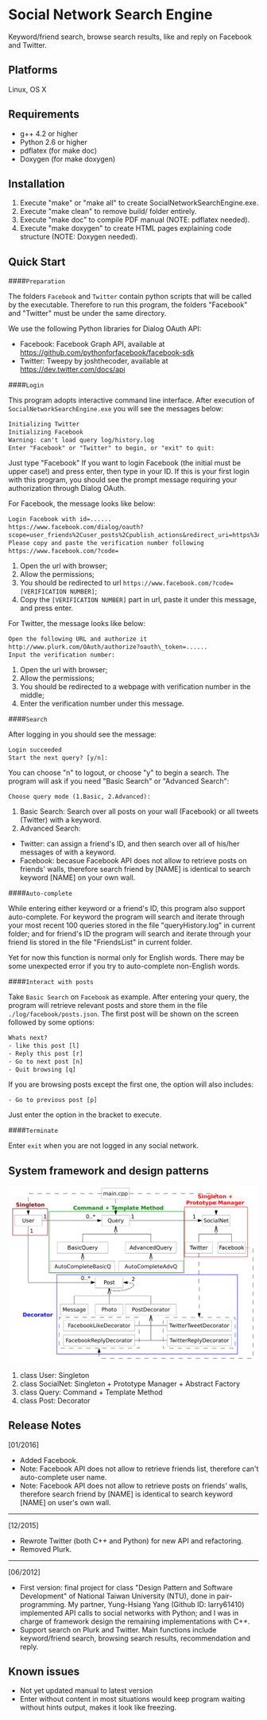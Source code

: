 Social Network Search Engine
============================
Keyword/friend search, browse search results, like and reply on Facebook and Twitter.

Platforms
---------
Linux, OS X

Requirements
------------
- g++ 4.2 or higher
- Python 2.6 or higher
- pdflatex (for make doc)
- Doxygen (for make doxygen)

Installation
------------
1. Execute "make" or "make all" to create SocialNetworkSearchEngine.exe.
2. Execute "make clean" to remove build/ folder entirely.
3. Execute "make doc" to compile PDF manual (NOTE: pdflatex needed).
4. Execute "make doxygen" to create HTML pages explaining code structure (NOTE: Doxygen needed).

Quick Start
-----------

####`Preparation`

The folders `Facebook` and `Twitter` contain python scripts that will be called by the executable. Therefore to run this program, the folders "Facebook" and "Twitter" must be under the same directory.

We use the following Python libraries for Dialog OAuth API:
- Facebook: Facebook Graph API, available at https://github.com/pythonforfacebook/facebook-sdk
- Twitter: Tweepy by joshthecoder, available at https://dev.twitter.com/docs/api

####`Login`

This program adopts interactive command line interface. After execution of `SocialNetworkSearchEngine.exe` you will see the messages below:
```
Initializing Twitter
Initializing Facebook
Warning: can't load query log/history.log
Enter "Facebook" or "Twitter" to begin, or "exit" to quit:
```
Just type "Facebook" If you want to login Facebook (the initial must be upper case!) and press enter, then type in your ID. If this is your first login with this program, you should see the prompt message requiring your authorization through Dialog OAuth.

For Facebook, the message looks like below:
```
Login Facebook with id=......
https://www.facebook.com/dialog/oauth?scope=user_friends%2Cuser_posts%2Cpublish_actions&redirect_uri=https%3A%2F%2Fwww.facebook.com%2F&client_id=......
Please copy and paste the verification number following https://www.facebook.com/?code=
```
1. Open the url with browser;
2. Allow the permissions;
3. You should be redirected to url `https://www.facebook.com/?code=[VERIFICATION NUMBER]`;
4. Copy the `[VERIFICATION NUMBER]` part in url, paste it under this message, and press enter.

For Twitter, the message looks like below:
```
Open the following URL and authorize it
http://www.plurk.com/OAuth/authorize?oauth\_token=......
Input the verification number: 
```
1. Open the url with browser;
2. Allow the permissions;
3. You should be redirected to a webpage with verification number in the middle;
4. Enter the verification number under this message.

####`Search`

After logging in you should see the message:
```
Login succeeded
Start the next query? [y/n]: 
```

You can choose "n" to logout, or choose "y" to begin a search. The program will ask if you need "Basic Search" or "Advanced Search":
```
Choose query mode (1.Basic, 2.Advanced):
```
1. Basic Search: Search over all posts on your wall (Facebook) or all tweets (Twitter) with a keyword.
2. Advanced Search:
- Twitter: can assign a friend's ID, and then search over all of his/her messages of with a keyword.
- Facebook: becasue Facebook API does not allow to retrieve posts on friends' walls, therefore search friend by [NAME] is identical to search keyword [NAME] on your own wall.

####`Auto-complete`

While entering either keyword or a friend's ID, this program also support auto-complete. For keyword the program will search and iterate through your most recent 100 queries stored in the file "queryHistory.log" in current folder; and for friend's ID the program will search and iterate through your friend lis stored in the file "FriendsList" in current folder. 

Yet for now this function is normal only for English words. There may be some unexpected error if you try to auto-complete non-English words.

####`Interact with posts`

Take `Basic Search` on `Facebook` as example. After entering your query, the program will retrieve relevant posts and store them in the file `./log/facebook/posts.json`. The first post will be shown on the screen followed by some options:
```
Whats next?
- like this post [l]
- Reply this post [r]
- Go to next post [n]
- Quit browsing [q]
```
If you are browsing posts except the first one, the option will also includes:
```
- Go to previous post [p]
```
Just enter the option in the bracket to execute.

####`Terminate`

Enter `exit` when you are not logged in any social network.

System framework and design patterns
------------------------------------

![patterns](https://github.com/piscesfantasy/SocialNetworkSearchEngine/blob/master/doc/classDiagram.png)

1. class User: Singleton
2. class SocialNet: Singleton + Prototype Manager + Abstract Factory
3. class Query: Command + Template Method
4. class Post: Decorator 

Release Notes
-------------

[01/2016]
- Added Facebook.
- Note: Facebook API does not allow to retrieve friends list, therefore can't auto-complete user name.
- Note: Facebook API does not allow to retrieve posts on friends' walls, therefore search friend by [NAME] is identical to search keyword [NAME] on user's own wall.

____________
[12/2015]
- Rewrote Twitter (both C++ and Python) for new API and refactoring.
- Removed Plurk.

____________
[06/2012]
- First version: final project for class "Design Pattern and Software Development" of National Taiwan University (NTU), done in pair-programming. My partner, Yung-Hsiang Yang (Github ID: larry61410) implemented API calls to social networks with Python; and I was in charge of framework design the remaining implementations with C++.
- Support search on Plurk and Twitter. Main functions include keyword/friend search, browsing search results, recommendation and reply.

Known issues
------------
- Not yet updated manual to latest version
- Enter without content in most situations would keep program waiting without hints output, makes it look like freezing.
